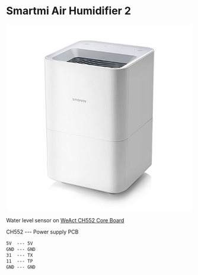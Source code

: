 # Smartmi Air Humidifier 2

![](zhimi.jpg)

Water level sensor on [WeAct CH552 Core Board](https://aliexpress.ru/item/1005004141926425.html?sku_id=12000037047100056)

CH552 --- Power supply PCB

    5V  --- 5V
    GND --- GND
    31  --- TX
    11  --- TP
    GND --- GND

